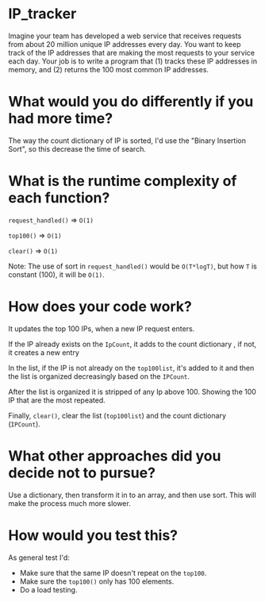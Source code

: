 # IP_tracker
Imagine your team has developed a web service that receives requests from about 20 million unique IP addresses every day. You want to keep track of the IP addresses that are making the most requests to your service each day. Your job is to write a program that (1) tracks these IP addresses in memory, and (2) returns the 100 most common IP addresses.

# What would you do differently if you had more time?
The way the count dictionary of IP is sorted, I'd use the "Binary Insertion Sort", so this decrease the time of search.

# What is the runtime complexity of each function?
`request_handled()` => `O(1)`

`top100()` => `O(1)`

`clear()` => `O(1)`

Note: The use of sort in `request_handled()` would be `O(T*logT)`, but how `T` is constant (100), it will be `O(1)`.

# How does your code work?

It updates the top 100 IPs, when a new IP request enters.

If the IP already exists on the `IpCount`, it adds to the count dictionary , if not, it creates a new entry

In the list, if the IP is not already on the `top100list`, it's added to it and then the list is organized decreasingly based on the `IPCount`.

After the list is organized it is stripped of any Ip above 100. Showing the 100 IP that are the most repeated.

Finally, `clear()`, clear the list (`top100list`) and the count dictionary (`IPCount`).

# What other approaches did you decide not to pursue?
Use a dictionary, then transform it in to an array, and then use sort. This will make the process much more slower.

# How would you test this?
As general test I'd:
- Make sure that the same IP doesn't repeat on the `top100`.
- Make sure the `top100()` only has 100 elements.
- Do a load testing.
